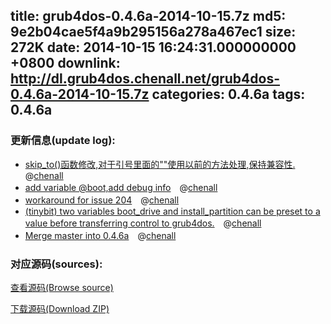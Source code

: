 title: grub4dos-0.4.6a-2014-10-15.7z
md5: 9e2b04cae5f4a9b295156a278a467ec1
size: 272K
date: 2014-10-15 16:24:31.000000000 +0800
downlink: http://dl.grub4dos.chenall.net/grub4dos-0.4.6a-2014-10-15.7z
categories: 0.4.6a
tags: 0.4.6a
---


### 更新信息(update log):
  * [skip_to()函数修改,对于引号里面的"\"使用以前的方法处理,保持兼容性.](https://github.com/chenall/grub4dos/commit/d43fe65961ee9152e165b63f6d54d6cdf744a190)　@[chenall](https://github.com/chenall)
  * [add variable @boot,add debug info](https://github.com/chenall/grub4dos/commit/56e4ea48732b635ee4d0c34b870cf16d839f92bb)　@[chenall](https://github.com/chenall)
  * [workaround for issue 204](https://github.com/chenall/grub4dos/commit/89ef72ef7262eda0f6953516258fe324d83a0ae8)　@[chenall](https://github.com/chenall)
  * [(tinybit) two variables boot_drive and install_partition can be preset to a value before transferring control to grub4dos.](https://github.com/chenall/grub4dos/commit/2f066cc7da566342f3fef50756ec8488bf04dda5)　@[chenall](https://github.com/chenall)
  * [Merge master into 0.4.6a](https://github.com/chenall/grub4dos/commit/a3b8d8d9dd2a108e61383ae530a335150cd0f177)　@[chenall](https://github.com/chenall)

### 对应源码(sources):
  [查看源码(Browse source)](https://github.com/chenall/grub4dos/tree/a3b8d8d9dd2a108e61383ae530a335150cd0f177)

  [下载源码(Download ZIP)](https://github.com/chenall/grub4dos/archive/a3b8d8d9dd2a108e61383ae530a335150cd0f177.zip)
